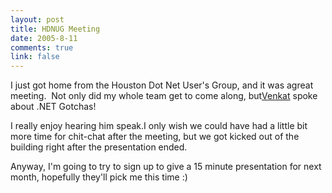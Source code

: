 ```yaml
--- 
layout: post
title: HDNUG Meeting
date: 2005-8-11
comments: true
link: false
---
```

I just got home from the Houston Dot Net User's Group, and it was agreat meeting.&nbsp; Not only did my whole team get to come along, but<a href="http://www.agiledeveloper.com/blog">Venkat</a> spoke about .NET Gotchas!<br><p>I really enjoy hearing him speak.I only wish we could have had a little bit more time for chit-chat after the meeting, but we got kicked out of the building right after the presentation ended.</p><p>Anyway, I'm going to try to sign up to give a 15 minute presentation for next month, hopefully they'll pick me this time :)<p>
